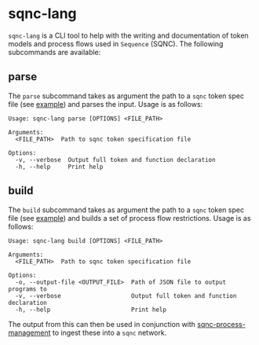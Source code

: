 # sqnc-lang

`sqnc-lang` is a CLI tool to help with the writing and documentation of token models and process flows used in `Sequence` (SQNC). The following subcommands are available:

## parse

The `parse` subcommand takes as argument the path to a `sqnc` token spec file (see [example](./examples/l3.sqnc)) and parses the input. Usage is as follows:

```
Usage: sqnc-lang parse [OPTIONS] <FILE_PATH>

Arguments:
  <FILE_PATH>  Path to sqnc token specification file

Options:
  -v, --verbose  Output full token and function declaration
  -h, --help     Print help
```

## build

The `build` subcommand takes as argument the path to a `sqnc` token spec file (see [example](./examples/l3.sqnc)) and builds a set of process flow restrictions. Usage is as follows:

```
Usage: sqnc-lang build [OPTIONS] <FILE_PATH>

Arguments:
  <FILE_PATH>  Path to sqnc token specification file

Options:
  -o, --output-file <OUTPUT_FILE>  Path of JSON file to output programs to
  -v, --verbose                    Output full token and function declaration
  -h, --help                       Print help
```

The output from this can then be used in conjunction with [sqnc-process-management](https://github.com/digicatapult/sqnc-process-management) to ingest these into a `sqnc` network.
